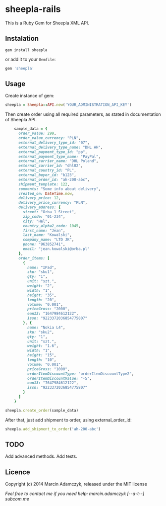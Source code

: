 sheepla-rails
===================

This is a Ruby Gem for Sheepla XML API.

## Instalation

```console
gem install sheepla
```

or add it to your `Gemfile`:

```ruby
gem 'sheepla'
```

## Usage

Create instance of gem:

```ruby
sheepla = Sheepla::API.new('YOUR_ADMINISTRATION_API_KEY')
```

Then create order using all required parameters, as stated in documentation of Sheepla API.

```ruby
    sample_data = {
      order_value: 299,
      order_value_currency: "PLN",
      external_delivery_type_id: "07",
      external_delivery_type_name: "DHL AH",
      external_payment_type_id: "pp",
      external_payment_type_name: "PayPal",
      external_carrier_name: "DHL Poland",
      external_carrier_id: "dhl02",
      external_country_id: "PL",
      external_buyer_id: "b123",
      external_order_id: "ah-200-abc",
      shipment_template: 122,
      comments: "Some info about delivery",
      created_on: DateTime.now,
      delivery_price: 12,
      delivery_price_currency: "PLN",
      delivery_address: {
        street: "Orba 1 Street",
        zip_code: "01-234",
        city: "Hel",
        country_alpha2_code: 1045,
        first_name: "Jean",
        last_name: "Kowalski",
        company_name: "LTD JK",
        phone: "963852741",
        email: "jean.kowalski@orba.pl"
      },
      order_items: [
        {
          name: "IPad",
          sku: "sku1",
          qty: "1",
          unit: "szt.",
          weight: "2",
          width: "1",
          height: "35",
          length: "20",
          volume: "0.001",
          priceGross: "2000",
          ean13: "1647984612122",
          issn: "9223372036854775807"
        }, {
          name: "Nokia L4",
          sku: "sku2",
          qty: "1",
          unit: "szt.",
          weight: "1.6",
          width: "1",
          height: "15",
          length: "10",
          volume: "0.001",
          priceGross: "1000",
          orderItemDiscountType: "orderItemDiscountType2",
          orderItemDiscountValue: "-5",
          ean13: "7647984612122",
          issn: "9223372036854775807"
        }
      ]
    }

sheepla.create_order(sample_data)
```

After that, just add shipment to order, using external_order_id:

```ruby
sheepla.add_shipment_to_order('ah-200-abc')
```

## TODO

Add advanced methods.
Add tests.

## Licence

Copyright (c) 2014 Marcin Adamczyk, released under the MIT license


*Feel free to contact me if you need help: marcin.adamczyk [--a-t--] subcom.me*
